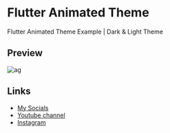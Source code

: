 # Flutter Animated Theme
Flutter Animated Theme Example | Dark &amp; Light Theme

## Preview
![ag](https://user-images.githubusercontent.com/91388754/164984610-8f32f60f-d907-4a17-ab5a-059dd2c057e9.gif)

## Links
* [My Socials](https://znap.link/CodeWithFlexz)
* [Youtube channel](https://www.youtube.com/channel/UCLVrYXt3SL9rT-IcDmgU9Wg)
* [Instagram](https://instagram.com/codewithflexz)

